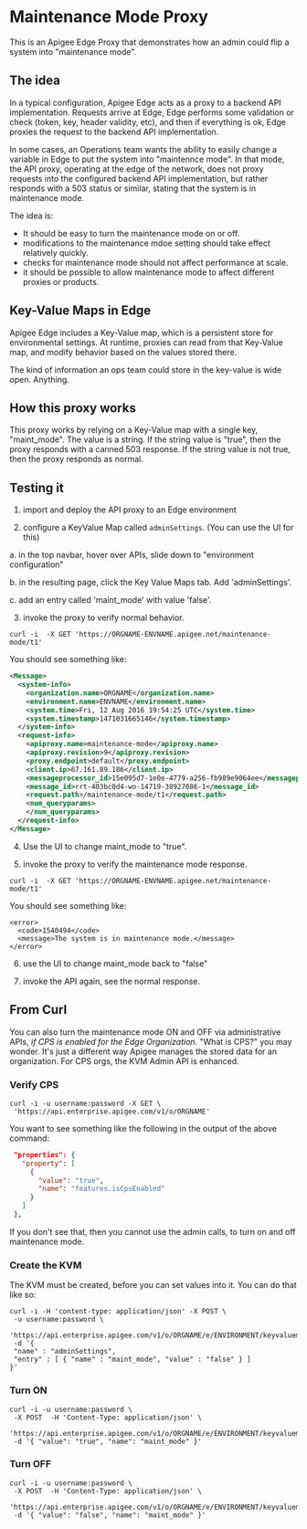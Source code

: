 # Maintenance Mode Proxy

This is an Apigee Edge Proxy that demonstrates how an admin could flip a system into "maintenance mode".


## The idea

In a typical configuration, Apigee Edge acts as a proxy to a backend API implementation. Requests arrive at Edge, Edge performs some validation or check (token, key, header validity, etc), and then if everything is ok, Edge proxies the request to the backend API implementation. 

In some cases, an Operations team wants the ability to easily change a variable in Edge to put the system into "maintennce mode".  In that mode, the API proxy, operating at the edge of the network, does not proxy requests into the configured backend API implementation, but rather responds with a 503 status or similar, stating that the system is in maintenance mode.

The idea is:
- It should be easy to turn the maintenance mode on or off.
- modifications to the maintenance mdoe setting should take effect relatively quickly.
- checks for maintenance mode should not affect performance at scale.
- it should be possible to allow maintenance mode to affect different proxies or products. 

## Key-Value Maps  in Edge

Apigee Edge includes a Key-Value map, which is a persistent store for environmental settings. At runtime, proxies can read from that Key-Value map, and modify behavior based on the values stored there.

The kind of information an ops team could store in the key-value  is wide open. Anything.

## How this proxy works

This proxy works by relying on a Key-Value map with a single key, "maint_mode".
The value is a string.  If the string value is "true", then the proxy responds with a canned 503 response. If the string value is not true, then the proxy responds as normal.

## Testing it

1. import and deploy the API proxy to an Edge environment

2. configure a KeyValue Map called `adminSettings`. (You can use the UI for this)

  a. in the top navbar, hover over APIs, slide down to "environment configuration"

  b. in the resulting page, click the Key Value Maps tab.  Add 'adminSettings'.

  c. add an entry called 'maint_mode' with value 'false'. 

3. invoke the proxy to verify normal behavior.

  ```
  curl -i  -X GET 'https://ORGNAME-ENVNAME.apigee.net/maintenance-mode/t1'
  ```

  You should see something like:

  ```xml
  <Message>
    <system-info>
      <organization.name>ORGNAME</organization.name>
      <environment.name>ENVNAME</environment.name>
      <system.time>Fri, 12 Aug 2016 19:54:25 UTC</system.time>
      <system.timestamp>1471031665146</system.timestamp>
    </system-info>
    <request-info>
      <apiproxy.name>maintenance-mode</apiproxy.name>
      <apiproxy.revision>9</apiproxy.revision>
      <proxy.endpoint>default</proxy.endpoint>
      <client.ip>67.161.89.186</client.ip>
      <messageprocessor_id>15e095d7-1e0e-4779-a256-fb989e9064ee</messageprocessor_id>
      <message_id>rrt-403bc0d4-wo-14719-38927086-1</message_id>
      <request.path>/maintenance-mode/t1</request.path>
      <num_queryparams>
      </num_queryparams>
    </request-info>
  </Message>
  ```
  
4. Use the UI to change maint_mode to "true".

5. invoke the proxy to verify the maintenance mode response.

  ```
  curl -i  -X GET 'https://ORGNAME-ENVNAME.apigee.net/maintenance-mode/t1'
  ```

  You should see something like:

  ```
  <error>
    <code>1540494</code>
    <message>The system is in maintenance mode.</message>
  </error>
  ```

6. use the UI to change maint_mode back to "false"

7. invoke the API again, see the normal response.


## From Curl

You can also turn the maintenance mode ON and OFF via administrative APIs, *if CPS is enabled for the Edge Organization.* "What is CPS?" you may wonder. It's just a different way Apigee manages the stored data for an organization.  For CPS orgs, the KVM Admin API is enhanced.

### Verify CPS

```
curl -i -u username:password -X GET \
 'https://api.enterprise.apigee.com/v1/o/ORGNAME'
 ```

You want to see something like the following in the output of the above command:

```json
 "properties": {
   "property": [
     {
       "value": "true",
       "name": "features.isCpsEnabled"
     }
   ]
 },

```

If you don't see that, then you cannot use the admin calls, to turn on and off maintenance mode.

### Create the KVM

The KVM must be created, before you can set values into it. You can do that like so: 

```
curl -i -H 'content-type: application/json' -X POST \
 -u username:password \
 'https://api.enterprise.apigee.com/v1/o/ORGNAME/e/ENVIRONMENT/keyvaluemaps'\
 -d '{   
 "name" : "adminSettings",
 "entry" : [ { "name" : "maint_mode", "value" : "false" } ]
}'
```


### Turn ON

```
curl -i -u username:password \
 -X POST  -H 'Content-Type: application/json' \
 'https://api.enterprise.apigee.com/v1/o/ORGNAME/e/ENVIRONMENT/keyvaluemaps/adminSettings/entries/maint_mode'\
 -d '{ "value": "true", "name": "maint_mode" }'
```


### Turn OFF

```
curl -i -u username:password \
 -X POST  -H 'Content-Type: application/json' \
 'https://api.enterprise.apigee.com/v1/o/ORGNAME/e/ENVIRONMENT/keyvaluemaps/adminSettings/entries/maint_mode'\
 -d '{ "value": "false", "name": "maint_mode" }'
```


